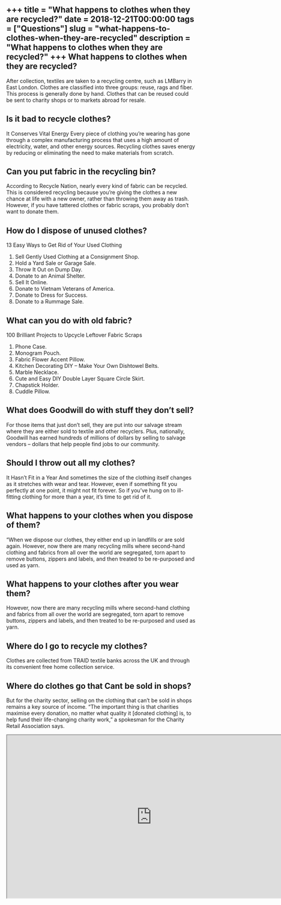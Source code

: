 +++
title = "What happens to clothes when they are recycled?"
date = 2018-12-21T00:00:00
tags = ["Questions"]
slug = "what-happens-to-clothes-when-they-are-recycled"
description = "What happens to clothes when they are recycled?"
+++
What happens to clothes when they are recycled?
-----------------------------------------------

After collection, textiles are taken to a recycling centre, such as LMBarry in East London. Clothes are classified into three groups: reuse, rags and fiber. This process is generally done by hand. Clothes that can be reused could be sent to charity shops or to markets abroad for resale.

Is it bad to recycle clothes?
-----------------------------

It Conserves Vital Energy Every piece of clothing you’re wearing has gone through a complex manufacturing process that uses a high amount of electricity, water, and other energy sources. Recycling clothes saves energy by reducing or eliminating the need to make materials from scratch.

Can you put fabric in the recycling bin?
----------------------------------------

According to Recycle Nation, nearly every kind of fabric can be recycled. This is considered recycling because you’re giving the clothes a new chance at life with a new owner, rather than throwing them away as trash. However, if you have tattered clothes or fabric scraps, you probably don’t want to donate them.

How do I dispose of unused clothes?
-----------------------------------

13 Easy Ways to Get Rid of Your Used Clothing

1. Sell Gently Used Clothing at a Consignment Shop.
2. Hold a Yard Sale or Garage Sale.
3. Throw It Out on Dump Day.
4. Donate to an Animal Shelter.
5. Sell It Online.
6. Donate to Vietnam Veterans of America.
7. Donate to Dress for Success.
8. Donate to a Rummage Sale.

What can you do with old fabric?
--------------------------------

100 Brilliant Projects to Upcycle Leftover Fabric Scraps

1. Phone Case.
2. Monogram Pouch.
3. Fabric Flower Accent Pillow.
4. Kitchen Decorating DIY – Make Your Own Dishtowel Belts.
5. Marble Necklace.
6. Cute and Easy DIY Double Layer Square Circle Skirt.
7. Chapstick Holder.
8. Cuddle Pillow.

What does Goodwill do with stuff they don’t sell?
-------------------------------------------------

For those items that just don’t sell, they are put into our salvage stream where they are either sold to textile and other recyclers. Plus, nationally, Goodwill has earned hundreds of millions of dollars by selling to salvage vendors – dollars that help people find jobs to our community.

Should I throw out all my clothes?
----------------------------------

It Hasn’t Fit in a Year And sometimes the size of the clothing itself changes as it stretches with wear and tear. However, even if something fit you perfectly at one point, it might not fit forever. So if you’ve hung on to ill-fitting clothing for more than a year, it’s time to get rid of it.

What happens to your clothes when you dispose of them?
------------------------------------------------------

“When we dispose our clothes, they either end up in landfills or are sold again. However, now there are many recycling mills where second-hand clothing and fabrics from all over the world are segregated, torn apart to remove buttons, zippers and labels, and then treated to be re-purposed and used as yarn.

What happens to your clothes after you wear them?
-------------------------------------------------

However, now there are many recycling mills where second-hand clothing and fabrics from all over the world are segregated, torn apart to remove buttons, zippers and labels, and then treated to be re-purposed and used as yarn.

Where do I go to recycle my clothes?
------------------------------------

Clothes are collected from TRAID textile banks across the UK and through its convenient free home collection service.

Where do clothes go that Cant be sold in shops?
-----------------------------------------------

But for the charity sector, selling on the clothing that can’t be sold in shops remains a key source of income. “The important thing is that charities maximise every donation, no matter what quality it \[donated clothing\] is, to help fund their life-changing charity work,” a spokesman for the Charity Retail Association says.

<iframe allow="accelerometer; autoplay; clipboard-write; encrypted-media; gyroscope; picture-in-picture" allowfullscreen="" class="__youtube_prefs__  epyt-is-override  no-lazyload" data-no-lazy="1" data-origheight="433" data-origwidth="770" data-skipgform_ajax_framebjll="" height="433" id="_ytid_11054" loading="lazy" src="https://www.youtube.com/embed/Bhi7S06pwv4?enablejsapi=1&autoplay=0&cc_load_policy=0&cc_lang_pref=&iv_load_policy=1&loop=0&modestbranding=0&rel=1&fs=1&playsinline=0&autohide=2&theme=dark&color=red&controls=1&" title="YouTube player" width="770"></iframe>